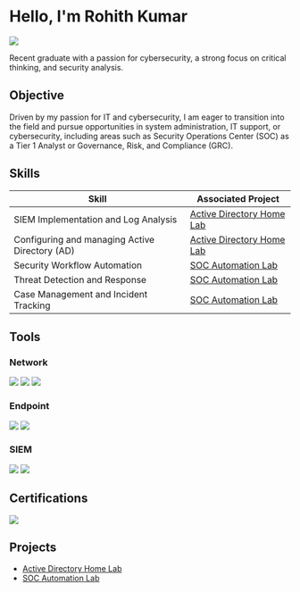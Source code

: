 # Hello, I'm Rohith Kumar
<a href="https://www.linkedin.com/in/rohithkumar-n/"><img src="https://img.shields.io/badge/-LinkedIn-0072b1?&style=for-the-badge&logo=linkedin&logoColor=white" /></a>

Recent graduate with a passion for cybersecurity, a strong focus on critical thinking, and security analysis.

## Objective

Driven by my passion for IT and cybersecurity, I am eager to transition into the field and pursue opportunities in system administration, IT support, or cybersecurity, including areas such as Security Operations Center (SOC) as a Tier 1 Analyst or Governance, Risk, and Compliance (GRC).

## Skills

| Skill                                         | Associated Project         |
|-----------------------------------------------|----------------------------|
| SIEM Implementation and Log Analysis          | <a href="https://github.com/rohith-kumar53/Active-Directory-Home-Lab">Active Directory Home Lab</a>|
| Configuring and managing Active Directory (AD) |<a href="https://github.com/rohith-kumar53/Active-Directory-Home-Lab">Active Directory Home Lab</a>|
| Security Workflow Automation                  |<a href="https://github.com/rohith-kumar53/SOC-Automation-Lab">SOC Automation Lab</a>|
| Threat Detection and Response                 |<a href="https://github.com/rohith-kumar53/SOC-Automation-Lab">SOC Automation Lab</a>|
| Case Management and Incident Tracking         |<a href="https://github.com/rohith-kumar53/SOC-Automation-Lab">SOC Automation Lab</a>|

## Tools

### Network
<div>
    <img src="https://img.shields.io/badge/-Wireshark-1679A7?&style=for-the-badge&logo=Wireshark&logoColor=white" />
    <img src="https://img.shields.io/badge/-Snort-CC0000?&style=for-the-badge&logoColor=white" />
    <img src="https://img.shields.io/badge/-tcpdump-4B8BBE?&style=for-the-badge&logoColor=white" />  
</div>

### Endpoint
<div>
    <img src="https://img.shields.io/badge/-Microsoft_Defender_for_Endpoint-00A4EF?&style=for-the-badge&logo=Microsoft&logoColor=white" />
    <img src="https://img.shields.io/badge/-LimaCharlie-000000?&style=for-the-badge&logo=LimaCharlie&logoColor=white" />
</div>

### SIEM
<div>
    <img src="https://img.shields.io/badge/-Splunk-000000?&style=for-the-badge&logo=Splunk&logoColor=white" />
    <img src="https://img.shields.io/badge/-Wazuh-EE1C25?style=for-the-badge&logo=Wazuh&logoColor=white&logo=https://wazuh.com/wp-content/uploads/2021/04/wazuh-logo-blue.png" />
</div>

## Certifications

<img src="https://img.shields.io/badge/-CEH-EE0000?&style=for-the-badge&logo=EC-Council&logoColor=white" />

## Projects
- <a href="https://github.com/rohith-kumar53/Active-Directory-Home-Lab">Active Directory Home Lab</a>
- <a href="https://github.com/rohith-kumar53/SOC-Automation-Lab">SOC Automation Lab</a>
